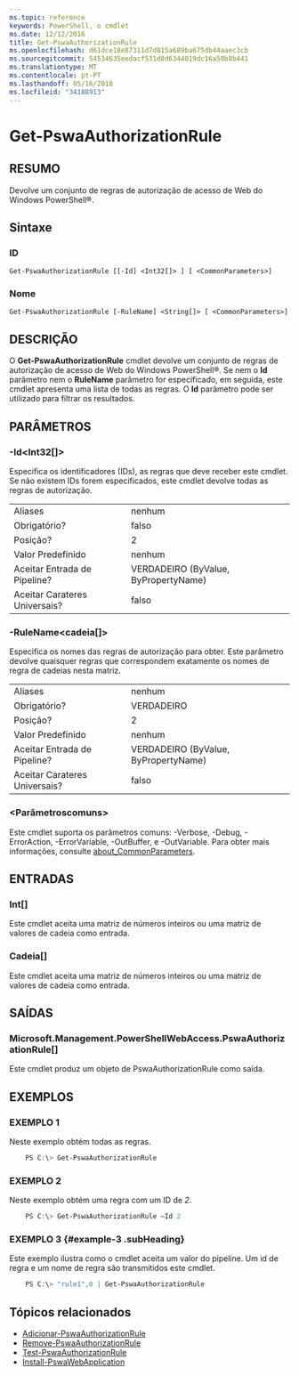 ```yaml
---
ms.topic: reference
keywords: PowerShell, o cmdlet
ms.date: 12/12/2016
title: Get-PswaAuthorizationRule
ms.openlocfilehash: d61dce18e87311d7d815a689ba675db44aaec3cb
ms.sourcegitcommit: 54534635eedacf531d8d6344019dc16a50b8b441
ms.translationtype: MT
ms.contentlocale: pt-PT
ms.lasthandoff: 05/16/2018
ms.locfileid: "34188913"
---
```

# <a name="get-pswaauthorizationrule"></a>Get-PswaAuthorizationRule

## <a name="synopsis"></a>RESUMO

Devolve um conjunto de regras de autorização de acesso de Web do Windows PowerShell®.

## <a name="syntax"></a>Sintaxe

### <a name="id"></a>ID
```
Get-PswaAuthorizationRule [[-Id] <Int32[]> ] [ <CommonParameters>]
```

### <a name="name"></a>Nome
```
Get-PswaAuthorizationRule [-RuleName] <String[]> [ <CommonParameters>]
```

## <a name="description"></a>DESCRIÇÃO

O **Get-PswaAuthorizationRule** cmdlet devolve um conjunto de regras de autorização de acesso de Web do Windows PowerShell®.
Se nem o **Id** parâmetro nem o **RuleName** parâmetro for especificado, em seguida, este cmdlet apresenta uma lista de todas as regras. O **Id** parâmetro pode ser utilizado para filtrar os resultados.

## <a name="parameters"></a>PARÂMETROS

### <a name="-idltint32gt"></a>-Id&lt;Int32\[\]&gt;

Especifica os identificadores (IDs), as regras que deve receber este cmdlet. Se não existem IDs forem especificados, este cmdlet devolve todas as regras de autorização.

|||
|-|-|
| Aliases                              | nenhum                                 |
| Obrigatório?                            | falso                                |
| Posição?                            | 2                                    |
| Valor Predefinido                        | nenhum                                 |
| Aceitar Entrada de Pipeline?               | VERDADEIRO (ByValue, ByPropertyName)       |
| Aceitar Carateres Universais?          | falso                                |

### <a name="-rulenameltstringgt"></a>-RuleName&lt;cadeia\[\]&gt;

Especifica os nomes das regras de autorização para obter. Este parâmetro devolve quaisquer regras que correspondem exatamente os nomes de regra de cadeias nesta matriz.

|||
|-|-|
| Aliases                              | nenhum                                 |
| Obrigatório?                            | VERDADEIRO                                 |
| Posição?                            | 2                                    |
| Valor Predefinido                        | nenhum                                 |
| Aceitar Entrada de Pipeline?               | VERDADEIRO (ByValue, ByPropertyName)       |
| Aceitar Carateres Universais?          | falso                                |

### <a name="ltcommonparametersgt"></a>&lt;Parâmetroscomuns&gt;

Este cmdlet suporta os parâmetros comuns: -Verbose, -Debug, -ErrorAction, -ErrorVariable, -OutBuffer, e -OutVariable.
Para obter mais informações, consulte [about_CommonParameters](http://go.microsoft.com/fwlink/p/?LinkID=113216).

## <a name="inputs"></a>ENTRADAS

### <a name="int"></a>Int\[\]

Este cmdlet aceita uma matriz de números inteiros ou uma matriz de valores de cadeia como entrada.

### <a name="string"></a>Cadeia\[\]

Este cmdlet aceita uma matriz de números inteiros ou uma matriz de valores de cadeia como entrada.

## <a name="outputs"></a>SAÍDAS

### <a name="microsoftmanagementpowershellwebaccesspswaauthorizationrule"></a>Microsoft.Management.PowerShellWebAccess.PswaAuthorizationRule\[\]

Este cmdlet produz um objeto de PswaAuthorizationRule como saída.


## <a name="examples"></a>EXEMPLOS

### <a name="example-1"></a>EXEMPLO 1

Neste exemplo obtém todas as regras.

```PowerShell
    PS C:\> Get-PswaAuthorizationRule
```

### <a name="example-2"></a>EXEMPLO 2

Neste exemplo obtém uma regra com um ID de *2*.

```PowerShell
    PS C:\> Get-PswaAuthorizationRule –Id 2
```

### <a name="example-3-example-3-subheading"></a>EXEMPLO 3 {#example-3 .subHeading}

Este exemplo ilustra como o cmdlet aceita um valor do pipeline.
Um id de regra e um nome de regra são transmitidos este cmdlet.

```PowerShell
    PS C:\> "rule1",0 | Get-PswaAuthorizationRule
```

## <a name="related-topics"></a>Tópicos relacionados

- [Adicionar-PswaAuthorizationRule](add-pswaauthorizationrule.md)
- [Remove-PswaAuthorizationRule](remove-pswaauthorizationrule.md)
- [Test-PswaAuthorizationRule](test-pswaauthorizationrule.md)
- [Install-PswaWebApplication](install-pswawebapplication.md)